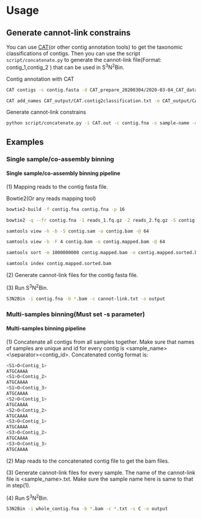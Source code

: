 # Usage

## Generate cannot-link constrains

You can use [CAT](https://github.com/dutilh/CAT)(or other contig annotation tools) to get the taxonomic classifications of contigs. Then you can use the script `script/concatenate.py` to generate the cannot-link file(Format: contig_1,contig_2 ) that can be used in S<sup>3</sup>N<sup>2</sup>Bin. 

Contig annotation with CAT

```bash
CAT contigs -c contig.fasta -d CAT_prepare_20200304/2020-03-04_CAT_database --path_to_prodigal path_to_prodigal --path_to_diamond path_to_diamond -t CAT_prepare_20200304/2020-03-04_taxonomy -o CAT_output/CAT --force -f 0.5 --top 11 --I_know_what_Im_doing --index_chunks 1

CAT add_names CAT_output/CAT.contig2classification.txt -o CAT_output/CAT.out -t CAT_prepare_20200304/2020-03-04_taxonomy --force --only_official
```

Generate cannot-link constrains

```bash
python script/concatenate.py -i CAT.out -c contig.fna -s sample-name -o output
```

## Examples

### Single sample/co-assembly binning

#### Single sample/co-assembly binning pipeline

(1) Mapping reads to the contig fasta file. 

Bowtie2(Or any reads mapping tool)

```bash
bowtie2-build -f contig.fna contig.fna -p 16

bowtie2 -q --fr contig.fna -1 reads_1.fq.gz -2 reads_2.fq.gz -S contig.sam -p 64

samtools view -h -b -S contig.sam -o contig.bam -@ 64

samtools view -b -F 4 contig.bam -o contig.mapped.bam -@ 64

samtools sort -m 1000000000 contig.mapped.bam -o contig.mapped.sorted.bam -@ 64

samtools index contig.mapped.sorted.bam
```

(2) Generate cannot-link files for the contig fasta file.

(3) Run S<sup>3</sup>N<sup>2</sup>Bin.

```bash
S3N2Bin -i contig.fna -b *.bam -c cannot-link.txt -o output 
```

### Multi-samples binning(Must set -s parameter)

#### Multi-samples binning pipeline

(1) Concatenate all contigs from all samples together. Make sure that names of samples are unique and id for every contig is <sample_name><\separator><contig_id>. Concatenated contig format is:

```bash
<S1>O<Contig_1>
ATGCAAAA
<S1>O<Contig_2>
ATGCAAAA
<S1>O<Contig_3>
ATGCAAAA
<S2>O<Contig_1>
ATGCAAAA
<S2>O<Contig_2>
ATGCAAAA
<S3>O<Contig_1>
ATGCAAAA
<S3>O<Contig_2>
ATGCAAAA
<S3>O<Contig_3>
ATGCAAAA
```

(2) Map reads to the concatenated contig file to get the bam files.

(3) Generate cannot-link files for every sample. The name of the cannot-link file is <sample_name>.txt. Make sure the sample name here is same to that in step(1).

(4) Run S<sup>3</sup>N<sup>2</sup>Bin.

```bash
S3N2Bin -i whole_contig.fna -b *.bam -c *.txt -s C -o output
```

